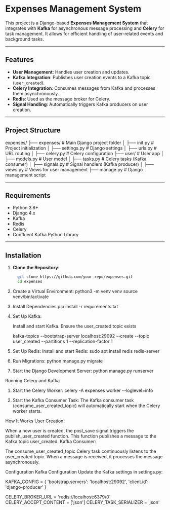 # Expenses Management System

This project is a Django-based **Expenses Management System** that integrates with **Kafka** for asynchronous message processing and **Celery** for task management. It allows for efficient handling of user-related events and background tasks.

---

## Features

- **User Management**: Handles user creation and updates.
- **Kafka Integration**: Publishes user creation events to a Kafka topic (`user_created`).
- **Celery Integration**: Consumes messages from Kafka and processes them asynchronously.
- **Redis**: Used as the message broker for Celery.
- **Signal Handling**: Automatically triggers Kafka producers on user creation.

---

## Project Structure

expenses/ ├── expenses/ # Main Django project folder │ 
├── init.py # Project initialization │ 
├── settings.py # Django settings │ 
├── urls.py # URL routing │ 
├── celery.py # Celery configuration 
├── user/ # User app │ 
├── models.py # User model │
├── tasks.py # Celery tasks (Kafka consumer) │ 
├── signals.py # Signal handlers (Kafka producer) │ 
├── views.py # Views for user management 
├── manage.py # Django management script

---

## Requirements

- Python 3.8+
- Django 4.x
- Kafka
- Redis
- Celery
- Confluent Kafka Python Library

---

## Installation

1. **Clone the Repository**:
   ```bash
     git clone https://github.com/your-repo/expenses.git
     cd expenses

2. Create a Virtual Environment:
    python3 -m venv venv
    source venv/bin/activate

3. Install Dependencies
    pip install -r requirements.txt

4. Set Up Kafka:

    Install and start Kafka.
    Ensure the user_created topic exists

    kafka-topics --bootstrap-server localhost:29092 --create --topic user_created --partitions 1 --replication-factor 1

5. Set Up Redis:
    Install and start Redis:
        sudo apt install redis
        redis-server

6. Run Migrations:
    python manage.py migrate

7. Start the Django Development Server:
    python manage.py runserver


Running Celery and Kafka

1. Start the Celery Worker:
    celery -A expenses worker --loglevel=info

2. Start the Kafka Consumer Task: The Kafka consumer task (consume_user_created_topic) will automatically start when the Celery worker starts.

How It Works
User Creation:

When a new user is created, the post_save signal triggers the publish_user_created function.
This function publishes a message to the Kafka topic user_created.
Kafka Consumer:

The consume_user_created_topic Celery task continuously listens to the user_created topic.
When a message is received, it processes the message asynchronously.


Configuration
Kafka Configuration
Update the Kafka settings in settings.py:

KAFKA_CONFIG = {
    'bootstrap.servers': 'localhost:29092',
    'client.id': 'django-producer'
}

CELERY_BROKER_URL = 'redis://localhost:6379/0'
CELERY_ACCEPT_CONTENT = ['json']
CELERY_TASK_SERIALIZER = 'json'
